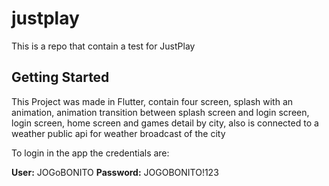 # justplay

This is a repo that contain a test for JustPlay

## Getting Started

This Project was made in Flutter, contain four screen, splash with an animation, animation transition
between splash screen and login screen, login screen, home screen and games detail by city, also is
connected to a weather public api for weather broadcast of the city

To login in the app the credentials are:

**User:** JOGoBONITO
**Password:** JOGOBONITO!123
